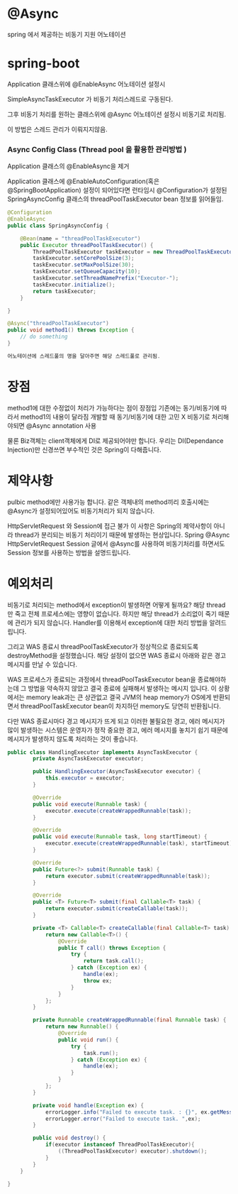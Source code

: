 # @Async

spring 에서 제공하는 비동기 지원 어노테이션


# spring-boot

Application 클래스위에 @EnableAsync 어노테이션 설정시

SimpleAsyncTaskExecutor 가 비동기 처리스레드로 구동된다.

그후 비동기 처리를 원하는 클래스위에 @Async 어노테이션 설정시 비동기로 처리됨.

이 방법은 스레드 관리가 이뤄지지않음.

### Async Config Class (Thread pool 을 활용한 관리방법 )

Application 클래스의 @EnableAsync을 제거

Application 클래스에 @EnableAutoConfiguration(혹은 @SpringBootApplication) 설정이 되어있다면
런타임시 @Configuration가 설정된 SpringAsyncConfig 클래스의 threadPoolTaskExecutor bean 정보를 읽어들임.

```java
@Configuration
@EnableAsync
public class SpringAsyncConfig {

    @Bean(name = "threadPoolTaskExecutor")
    public Executor threadPoolTaskExecutor() {
        ThreadPoolTaskExecutor taskExecutor = new ThreadPoolTaskExecutor();
        taskExecutor.setCorePoolSize(3);
        taskExecutor.setMaxPoolSize(30);
        taskExecutor.setQueueCapacity(10);
        taskExecutor.setThreadNamePrefix("Executor-");
        taskExecutor.initialize();
        return taskExecutor;
    }

}

@Async("threadPoolTaskExecutor")
public void method1() throws Exception {
    // do something
}

어노테이션에 스레드풀의 명을 달아주면 해당 스레드풀로 관리됨.

```

# 장점

method1에 대한 수정없이 처리가 가능하다는 점이 장점입
기존에는 동기/비동기에 따라서 method1의 내용이 달라짐
개발할 때 동기/비동기에 대한 고민 X
비동기로 처리해야되면 @Async annotation 사용

물론 Biz객체는 client객체에게 DI로 제공되어야만 합니다.
우리는 DI(Dependance Injection)만 신경쓰면 부수적인 것은 Spring이 다해줍니다.


# 제약사항
pulbic method에만 사용가능 합니다.
같은 객체내의 method끼리 호출시에는 @Async가 설정되어있어도 비동기처리가 되지 않습니다.

HttpServletRequest 와 Session에 접근 불가
이 사항은 Spring의 제약사항이 아니라 thread가 분리되는 비동기 처리이기 때문에 발생하는 현상입니다.
Spring @Async HttpServletRequest Session 글에서 @Async를 사용하여 비동기처리를 하면서도 Session 정보를 사용하는 방법을 설명드립니다.


# 예외처리

비동기로 처리되는 method에서 exception이 발생하면 어떻게 될까요?
해당 thread만 죽고 전체 프로세스에는 영향이 없습니다. 하지만 해당 thread가 소리없이 죽기 때문에 관리가 되지 않습니다.
Handler를 이용해서 exception에 대한 처리 방법을 알려드립니다.

그리고 WAS 종료시 threadPoolTaskExecutor가 정상적으로 종료되도록 destroyMethod을 설정했습니다.
해당 설정이 없으면 WAS 종료시 아래와 같은 경고 메시지를 만날 수 있습니다.

WAS 프로세스가 종료되는 과정에서 threadPoolTaskExecutor bean을 종료해야하는데 그 방법을 약속하지 않았고 결국 종료에 실패해서 발생하는 메시지 입니다. 이 상황에서는 memory leak과는 큰 상관없고 결국 JVM의 heap memory가 OS에게 반환되면서 threadPoolTaskExecutor bean이 차지하던 memory도 당연히 반환됩니다.

다만 WAS 종료시마다 경고 메시지가 뜨게 되고 이러한 불필요한 경고, 에러 메시지가 많이 발생하는 시스템은 운영자가 정작 중요한 경고, 에러 메시지를 놓치기 쉽기 때문에 메시지가 발생하지 않도록 처리하는 것이 좋습니다.
```java
public class HandlingExecutor implements AsyncTaskExecutor {
        private AsyncTaskExecutor executor;

        public HandlingExecutor(AsyncTaskExecutor executor) {
            this.executor = executor;
        }

        @Override
        public void execute(Runnable task) {
            executor.execute(createWrappedRunnable(task));
        }

        @Override
        public void execute(Runnable task, long startTimeout) {
            executor.execute(createWrappedRunnable(task), startTimeout);
        }

        @Override
        public Future<?> submit(Runnable task) {
            return executor.submit(createWrappedRunnable(task));
        }

        @Override
        public <T> Future<T> submit(final Callable<T> task) {
            return executor.submit(createCallable(task));
        }

        private <T> Callable<T> createCallable(final Callable<T> task) {
            return new Callable<T>() {
                @Override
                public T call() throws Exception {
                    try {
                        return task.call();
                    } catch (Exception ex) {
                        handle(ex);
                        throw ex;
                    }
                }
            };
        }

        private Runnable createWrappedRunnable(final Runnable task) {
            return new Runnable() {
                @Override
                public void run() {
                    try {
                        task.run();
                    } catch (Exception ex) {
                        handle(ex);
                    }
                }
            };
        }

        private void handle(Exception ex) {
            errorLogger.info("Failed to execute task. : {}", ex.getMessage());
            errorLogger.error("Failed to execute task. ",ex);
        }

        public void destroy() {
            if(executor instanceof ThreadPoolTaskExecutor){
                ((ThreadPoolTaskExecutor) executor).shutdown();
            }
        }
    }

}
```
